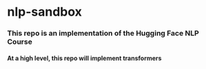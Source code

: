 # nlp-sandbox
### This repo is an implementation of the Hugging Face NLP Course
#### At a high level, this repo will implement transformers
